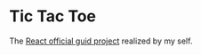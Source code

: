 # Tic Tac Toe
The [React official guid project](https://react.dev/learn/tutorial-tic-tac-toe) realized by my self.
